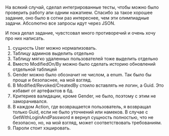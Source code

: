 На всякий случай, сделал интегрированные тесты, чтобы можно было проверить работу апи одним нажатием.
Спасибо за такое хорошее задание, оно было в сотни раз интереснее, чем эти олимпиадные задачи.
Абсолютно все запросы идут через JSON.

И пока делал задание, чувстсовал много противоречий и очень хочу про них написать.
1. сущность User можно нормализовать.
2. Таблицу админов выделить отдельно
3. Таблицу мягко удаленных пользователей тоже выделить отдельно
4. Вместо ModifiedOn/By можно было сделать историю обновлений отдельной таблицей
5. Gender можно было обозначит не числом, а enum. Так было бы проще и безопаснее, на мой взгляд.
6. В Modified/Revoked/CreatedBy стоило вставлять не логин, а Guid. Это избавит от артефактов в бд.
7. Критериев валидации, кроме Gender, не было, поэтому с этим не заморачивался.
8. В каждом Action, где возвращается пользователь, я возвращал только Guid, если не было уточнений или намеков. В случае с GetWithLoginAndPassword я вернул сущность полностью, что не безопасно, но, на мой взгляд, может соответствовать требованиям.
9. Пароли стоит хэшировать.
